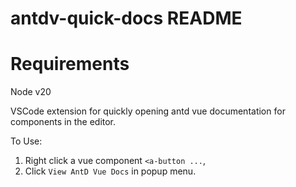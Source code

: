 # antdv-quick-docs README

# Requirements

Node v20

VSCode extension for quickly opening antd vue documentation for components in the editor.

To Use:
1. Right click a vue component `<a-button ...`,
2. Click `View AntD Vue Docs` in popup menu.
